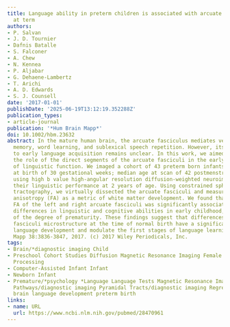 ```yaml
---
title: Language ability in preterm children is associated with arcuate fasciculi microstructure
  at term
authors:
- P. Salvan
- J. D. Tournier
- Dafnis Batalle
- S. Falconer
- A. Chew
- N. Kennea
- P. Aljabar
- G. Dehaene-Lambertz
- T. Arichi
- A. D. Edwards
- S. J. Counsell
date: '2017-01-01'
publishDate: '2025-06-19T13:12:19.352288Z'
publication_types:
- article-journal
publication: '*Hum Brain Mapp*'
doi: 10.1002/hbm.23632
abstract: In the mature human brain, the arcuate fasciculus mediates verbal working
  memory, word learning, and sublexical speech repetition. However, its contribution
  to early language acquisition remains unclear. In this work, we aimed to evaluate
  the role of the direct segments of the arcuate fasciculi in the early acquisition
  of linguistic function. We imaged a cohort of 43 preterm born infants (median age
  at birth of 30 gestational weeks; median age at scan of 42 postmenstrual weeks)
  using high b value high-angular resolution diffusion-weighted neuroimaging and assessed
  their linguistic performance at 2 years of age. Using constrained spherical deconvolution
  tractography, we virtually dissected the arcuate fasciculi and measured fractional
  anisotropy (FA) as a metric of white matter development. We found that term equivalent
  FA of the left and right arcuate fasciculi was significantly associated with individual
  differences in linguistic and cognitive abilities in early childhood, independent
  of the degree of prematurity. These findings suggest that differences in arcuate
  fasciculi microstructure at the time of normal birth have a significant impact on
  language development and modulate the first stages of language learning. Hum Brain
  Mapp 38:3836-3847, 2017. (c) 2017 Wiley Periodicals, Inc.
tags:
- Brain/*diagnostic imaging Child
- Preschool Cohort Studies Diffusion Magnetic Resonance Imaging Female Humans Image
  Processing
- Computer-Assisted Infant Infant
- Newborn Infant
- Premature/*psychology *Language Language Tests Magnetic Resonance Imaging Male Neural
  Pathways/diagnostic imaging Pyramidal Tracts/diagnostic imaging Regression Analysis
  brain language development preterm birth
links:
- name: URL
  url: https://www.ncbi.nlm.nih.gov/pubmed/28470961
---
```

